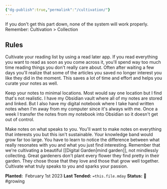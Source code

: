 ```yaml
---
{"dg-publish":true,"permalink":"/cultivation/"}
---
```



If you don't get this part down, none of the system will work properly.
Remember: Cultivation > Collection

## Rules

Cultivate your reading list by using a read later app. If you read everything you want to read as soon as you come across it, you'll spend way too much time reading things you don't really care about. Often after waiting a few days you'll realize that some of the articles you saved no longer interest you like they did in the moment. This saves a lot of time and effort and helps you curate your notes as well.

Keep your notes to minimal locations. Most would say one location but I find that's not realistic. I have my Obsidian vault where all of my notes are stored and linked. But I also have my digital notebook where I take hand written notes when I'm away from my computer since it's always with me. Once a week I transfer the notes from my notebook into Obsidian so it doesn't get out of control.

Make notes on what speaks to you. You'll want to make notes on everything that interests you but this isn't sustainable. Your knowledge band would grow far too large. You have to learn to notice the difference between what really resonates with you and what you just find interesting. Remember that we're cultivating a beautiful [[Digital Garden\|mind garden]], not mindlessly collecting. Great gardeners don't plant every flower they find pretty in their garden. They chose those that they love and those that grow well together. Cultivate what truly speaks to you and sparks your passion.

**Planted:**  February 1st 2023
**Last Tended:** `=this.file.mday`
**Status:** 🌿 #growing